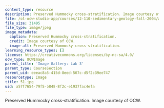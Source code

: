 ```yaml
---
content_type: resource
description: Preserved Hummocky cross-stratification. Image courtesy of OCW.
file: /ol-ocw-studio-app/courses/12-110-sedimentary-geology-fall-2004/a57f765479f5b8488f2ce1937fac4efa_51.jpg
file_size: 31495
file_type: image/jpeg
image_metadata:
  caption: Preserved Hummocky cross-stratification.
  credit: Image courtesy of OCW.
  image-alt: Preserved Hummocky cross-stratification.
learning_resource_types: []
license: https://creativecommons.org/licenses/by-nc-sa/4.0/
ocw_type: OCWImage
parent_title: 'Image Gallery: Lab 3'
parent_type: CourseSection
parent_uid: eeeac8a5-415d-8eed-507c-d5f2c39ee747
resourcetype: Image
title: 51.jpg
uid: a57f7654-79f5-b848-8f2c-e1937fac4efa
---
```

Preserved Hummocky cross-stratification. Image courtesy of OCW.